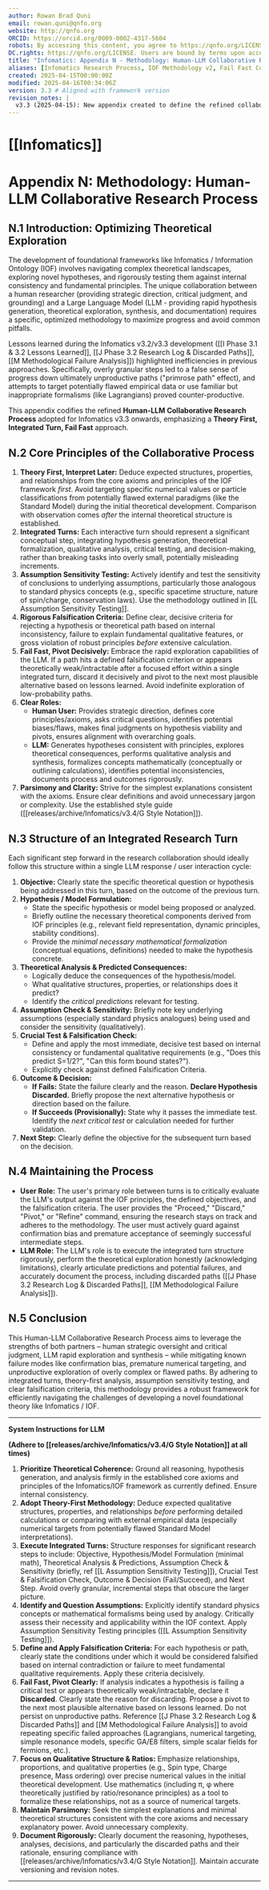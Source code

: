 ```yaml
---
author: Rowan Brad Quni
email: rowan.quni@qnfo.org
website: http://qnfo.org
ORCID: https://orcid.org/0009-0002-4317-5604
robots: By accessing this content, you agree to https://qnfo.org/LICENSE. Non-commercial use only. Attribution required.
DC.rights: https://qnfo.org/LICENSE. Users are bound by terms upon access.
title: "Infomatics: Appendix N - Methodology: Human-LLM Collaborative Research Process"
aliases: [Infomatics Research Process, IOF Methodology v2, Fail Fast Collaboration]
created: 2025-04-15T00:00:00Z
modified: 2025-04-16T00:34:06Z
version: 3.3 # Aligned with framework version
revision_notes: |
  v3.3 (2025-04-15): New appendix created to define the refined collaborative research process between the human user (strategic direction, critique, final judgment) and the LLM (hypothesis generation, theoretical exploration, analysis, documentation). Emphasizes integrated turns, theory-first approach, assumption sensitivity testing, clear objectives, rigorous falsification criteria, and efficient "fail fast" pivoting to avoid unproductive paths identified during Phase 3.2/3.3 development. Adheres to Appendix G style guide.
---
```


# [[Infomatics]]

# Appendix N: Methodology: Human-LLM Collaborative Research Process

## N.1 Introduction: Optimizing Theoretical Exploration

The development of foundational frameworks like Infomatics / Information Ontology (IOF) involves navigating complex theoretical landscapes, exploring novel hypotheses, and rigorously testing them against internal consistency and fundamental principles. The unique collaboration between a human researcher (providing strategic direction, critical judgment, and grounding) and a Large Language Model (LLM - providing rapid hypothesis generation, theoretical exploration, synthesis, and documentation) requires a specific, optimized methodology to maximize progress and avoid common pitfalls.

Lessons learned during the Infomatics v3.2/v3.3 development ([[I Phase 3.1 & 3.2 Lessons Learned]], [[J Phase 3.2 Research Log & Discarded Paths]], [[M Methodological Failure Analysis]]) highlighted inefficiencies in previous approaches. Specifically, overly granular steps led to a false sense of progress down ultimately unproductive paths ("primrose path" effect), and attempts to target potentially flawed empirical data or use familiar but inappropriate formalisms (like Lagrangians) proved counter-productive.

This appendix codifies the refined **Human-LLM Collaborative Research Process** adopted for Infomatics v3.3 onwards, emphasizing a **Theory First, Integrated Turn, Fail Fast** approach.

## N.2 Core Principles of the Collaborative Process

1.  **Theory First, Interpret Later:** Deduce expected structures, properties, and relationships from the core axioms and principles of the IOF framework *first*. Avoid targeting specific numerical values or particle classifications from potentially flawed external paradigms (like the Standard Model) during the initial theoretical development. Comparison with observation comes *after* the internal theoretical structure is established.
2.  **Integrated Turns:** Each interactive turn should represent a significant conceptual step, integrating hypothesis generation, theoretical formalization, qualitative analysis, critical testing, and decision-making, rather than breaking tasks into overly small, potentially misleading increments.
3.  **Assumption Sensitivity Testing:** Actively identify and test the sensitivity of conclusions to underlying assumptions, particularly those analogous to standard physics concepts (e.g., specific spacetime structure, nature of spin/charge, conservation laws). Use the methodology outlined in [[L Assumption Sensitivity Testing]].
4.  **Rigorous Falsification Criteria:** Define clear, decisive criteria for rejecting a hypothesis or theoretical path based on internal inconsistency, failure to explain fundamental qualitative features, or gross violation of robust principles *before* extensive calculation.
5.  **Fail Fast, Pivot Decisively:** Embrace the rapid exploration capabilities of the LLM. If a path hits a defined falsification criterion or appears theoretically weak/intractable after a focused effort within a single integrated turn, discard it decisively and pivot to the next most plausible alternative based on lessons learned. Avoid indefinite exploration of low-probability paths.
6.  **Clear Roles:**
    *   **Human User:** Provides strategic direction, defines core principles/axioms, asks critical questions, identifies potential biases/flaws, makes final judgments on hypothesis viability and pivots, ensures alignment with overarching goals.
    *   **LLM:** Generates hypotheses consistent with principles, explores theoretical consequences, performs qualitative analysis and synthesis, formalizes concepts mathematically (conceptually or outlining calculations), identifies potential inconsistencies, documents process and outcomes rigorously.
7.  **Parsimony and Clarity:** Strive for the simplest explanations consistent with the axioms. Ensure clear definitions and avoid unnecessary jargon or complexity. Use the established style guide ([[releases/archive/Infomatics/v3.4/G Style Notation]]).

## N.3 Structure of an Integrated Research Turn

Each significant step forward in the research collaboration should ideally follow this structure within a single LLM response / user interaction cycle:

1.  **Objective:** Clearly state the specific theoretical question or hypothesis being addressed in this turn, based on the outcome of the previous turn.
2.  **Hypothesis / Model Formulation:**
    *   State the specific hypothesis or model being proposed or analyzed.
    *   Briefly outline the necessary theoretical components derived from IOF principles (e.g., relevant field representation, dynamic principles, stability conditions).
    *   Provide the *minimal necessary mathematical formalization* (conceptual equations, definitions) needed to make the hypothesis concrete.
3.  **Theoretical Analysis & Predicted Consequences:**
    *   Logically deduce the consequences of the hypothesis/model.
    *   What qualitative structures, properties, or relationships does it predict?
    *   Identify the *critical predictions* relevant for testing.
4.  **Assumption Check & Sensitivity:** Briefly note key underlying assumptions (especially standard physics analogues) being used and consider the sensitivity (qualitatively).
5.  **Crucial Test & Falsification Check:**
    *   Define and apply the most immediate, decisive test based on internal consistency or fundamental qualitative requirements (e.g., "Does this predict S=1/2?", "Can this form bound states?").
    *   Explicitly check against defined Falsification Criteria.
6.  **Outcome & Decision:**
    *   **If Fails:** State the failure clearly and the reason. **Declare Hypothesis Discarded.** Briefly propose the next alternative hypothesis or direction based on the failure.
    *   **If Succeeds (Provisionally):** State why it passes the immediate test. Identify the *next critical test* or calculation needed for further validation.
7.  **Next Step:** Clearly define the objective for the subsequent turn based on the decision.

## N.4 Maintaining the Process

*   **User Role:** The user's primary role between turns is to critically evaluate the LLM's output against the IOF principles, the defined objectives, and the falsification criteria. The user provides the "Proceed," "Discard," "Pivot," or "Refine" command, ensuring the research stays on track and adheres to the methodology. The user must actively guard against confirmation bias and premature acceptance of seemingly successful intermediate steps.
*   **LLM Role:** The LLM's role is to execute the integrated turn structure rigorously, perform the theoretical exploration honestly (acknowledging limitations), clearly articulate predictions and potential failures, and accurately document the process, including discarded paths ([[J Phase 3.2 Research Log & Discarded Paths]], [[M Methodological Failure Analysis]]).

## N.5 Conclusion

This Human-LLM Collaborative Research Process aims to leverage the strengths of both partners – human strategic oversight and critical judgment, LLM rapid exploration and synthesis – while mitigating known failure modes like confirmation bias, premature numerical targeting, and unproductive exploration of overly complex or flawed paths. By adhering to integrated turns, theory-first analysis, assumption sensitivity testing, and clear falsification criteria, this methodology provides a robust framework for efficiently navigating the challenges of developing a novel foundational theory like Infomatics / IOF.


---
**System Instructions for LLM**

**(Adhere to [[releases/archive/Infomatics/v3.4/G Style Notation]] at all times)**

1.  **Prioritize Theoretical Coherence:** Ground all reasoning, hypothesis generation, and analysis firmly in the established core axioms and principles of the Infomatics/IOF framework as currently defined. Ensure internal consistency.
2.  **Adopt Theory-First Methodology:** Deduce expected qualitative structures, properties, and relationships *before* performing detailed calculations or comparing with external empirical data (especially numerical targets from potentially flawed Standard Model interpretations).
3.  **Execute Integrated Turns:** Structure responses for significant research steps to include: Objective, Hypothesis/Model Formulation (minimal math), Theoretical Analysis & Predictions, Assumption Check & Sensitivity (briefly, ref [[L Assumption Sensitivity Testing]]), Crucial Test & Falsification Check, Outcome & Decision (Fail/Succeed), and Next Step. Avoid overly granular, incremental steps that obscure the larger picture.
4.  **Identify and Question Assumptions:** Explicitly identify standard physics concepts or mathematical formalisms being used by analogy. Critically assess their necessity and applicability within the IOF context. Apply Assumption Sensitivity Testing principles ([[L Assumption Sensitivity Testing]]).
5.  **Define and Apply Falsification Criteria:** For each hypothesis or path, clearly state the conditions under which it would be considered falsified based on internal contradiction or failure to meet fundamental qualitative requirements. Apply these criteria decisively.
6.  **Fail Fast, Pivot Clearly:** If analysis indicates a hypothesis is failing a critical test or appears theoretically weak/intractable, declare it **Discarded**. Clearly state the reason for discarding. Propose a pivot to the next most plausible alternative based on lessons learned. Do not persist on unproductive paths. Reference [[J Phase 3.2 Research Log & Discarded Paths]] and [[M Methodological Failure Analysis]] to avoid repeating specific failed approaches (Lagrangians, numerical targeting, simple resonance models, specific GA/E8 filters, simple scalar fields for fermions, etc.).
7.  **Focus on Qualitative Structure & Ratios:** Emphasize relationships, proportions, and qualitative properties (e.g., Spin type, Charge presence, Mass ordering) over precise numerical values in the initial theoretical development. Use mathematics (including π, φ where theoretically justified by ratio/resonance principles) as a tool to formalize these relationships, not as a source of numerical targets.
8.  **Maintain Parsimony:** Seek the simplest explanations and minimal theoretical structures consistent with the core axioms and necessary explanatory power. Avoid unnecessary complexity.
9.  **Document Rigorously:** Clearly document the reasoning, hypotheses, analyses, decisions, and particularly the discarded paths and their rationale, ensuring compliance with [[releases/archive/Infomatics/v3.4/G Style Notation]]. Maintain accurate versioning and revision notes.

---
